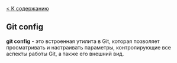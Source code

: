 [< К содержанию](./readme.md)

## Git config

<strong>git config</strong> - это встроенная утилита в Git, которая позволяет просматривать и настраивать параметры, контролирующие все аспекты работы Git, а также его внешний вид.
